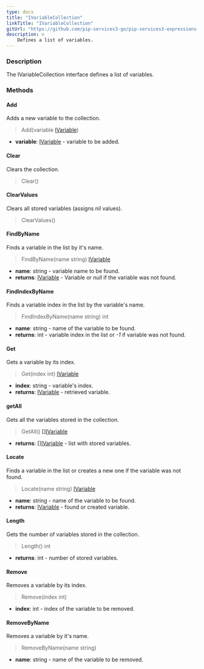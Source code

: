 ```yaml
---
type: docs
title: "IVariableCollection"
linkTitle: "IVariableCollection"
gitUrl: "https://github.com/pip-services3-go/pip-services3-expressions-go"
description: > 
    Defines a list of variables.
---
```


### Description

The IVariableCollection interface defines a list of variables.


### Methods

#### Add
Adds a new variable to the collection.

> Add(variable [IVariable](../ivariable))

- **variable**: [IVariable](../ivariable) - variable to be added.


#### Clear
Clears the collection.

> Clear()


#### ClearValues
Clears all stored variables (assigns nil values).

> ClearValues()


#### FindByName
Finds a variable in the list by it's name.

> FindByName(name string) [IVariable](../ivariable)

- **name**: string - variable name to be found.
- **returns**: [IVariable](../ivariable) - Variable or *null* if the variable was not found.


#### FindIndexByName
Finds a variable index in the list by the variable's name. 

> FindIndexByName(name string) int

- **name**: string - name of the variable to be found.
- **returns**: int - variable index in the list or *-1* if variable was not found.


#### Get
Gets a variable by its index.

> Get(index int) [IVariable](../ivariable)

- **index**: string - variable's index.
- **returns**: [IVariable](../ivariable) - retrieved variable.

#### getAll
Gets all the variables stored in the collection.

> GetAll() [[]IVariable](../ivariable)
- **returns**: [[]IVariable](../ivariable) - list with stored variables.

#### Locate
Finds a variable in the list or creates a new one if the variable was not found.

> Locate(name string) [IVariable](../ivariable)

- **name**: string - name of the variable to be found.
- **returns**: [IVariable](../ivariable) - found or created variable.

#### Length
Gets the number of variables stored in the collection.
> Length() int

- **returns**: int - number of stored variables.

#### Remove
Removes a variable by its index.

> Remove(index int)

- **index**: int - index of the variable to be removed.

#### RemoveByName
Removes a variable by it's name.

> RemoveByName(name string)

- **name**: string - name of the variable to be removed.
